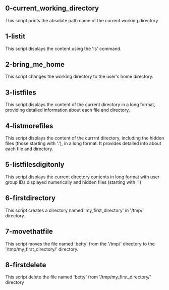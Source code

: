 ## 0-current_working_directory

This script prints the absolute path name of the current working directory

## 1-listit
This script displays the content using the 'ls' command.

## 2-bring_me_home
This script changes the working directory to the user's home directory.

## 3-listfiles
This script displays the content of the current directory in a long format, providing detailed information about each file and directory.

## 4-listmorefiles
This script displays the content of the currrnt directory, including the hidden files (those starting with '.'), in a long format.
It provides detailed info about each file and directory.

## 5-listfilesdigitonly
This script displays the current directory contents in long format with user group IDs displayed numerically and hidden files (starting with '.')

## 6-firstdirectory
This script creates a directory named 'my_first_directory' in '/tmp/' directory.

## 7-movethatfile
This script moves the file named 'betty' from the '/tmp/' directory to the '/tmp/my_first_directory/' directory.

## 8-firstdelete
This script delete the file named 'betty' from '/tmp/my_first_directory/' directory

